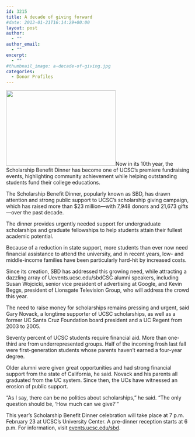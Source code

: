 ```yaml
---
id: 3215
title: A decade of giving forward
#date: 2013-01-21T16:14:29+00:00
layout: post
author:
  - ""
author_email:
  - ""
excerpt:
  - ""
#thumbnail_image: a-decade-of-giving.jpg
categories:
  - Donor Profiles
---
```

<img class="alignright size-medium wp-image-3216" src="http://live-ucsc-giving.pantheonsite.io/wp-content/uploads/2017/09/a-decade-of-giving-300x206.jpg" alt="" width="300" height="206" srcset="https://ucsc-giving.lndo.site/wp-content/uploads/2017/09/a-decade-of-giving-300x206.jpg 300w, https://ucsc-giving.lndo.site/wp-content/uploads/2017/09/a-decade-of-giving.jpg 720w" sizes="(max-width: 300px) 100vw, 300px" />Now in its 10th year, the Scholarship Benefit Dinner has become one of UCSC&#8217;s premiere fundraising events, highlighting community achievement while helping outstanding students fund their college educations.

The Scholarship Benefit Dinner, popularly known as SBD, has drawn attention and strong public support to UCSC&#8217;s scholarship giving campaign, which has raised more than $23 million—with 7,948 donors and 21,673 gifts—over the past decade.

The dinner provides urgently needed support for undergraduate scholarships and graduate fellowships to help students attain their fullest academic potential.

Because of a reduction in state support, more students than ever now need financial assistance to attend the university, and in recent years, low- and middle-income families have been particularly hard-hit by increased costs.

Since its creation, SBD has addressed this growing need, while attracting a dazzling array of Uevents.ucsc.edu/sbdCSC alumni speakers, including Susan Wojcicki, senior vice president of advertising at Google, and Kevin Beggs, president of Lionsgate Television Group, who will address the crowd this year.

The need to raise money for scholarships remains pressing and urgent, said Gary Novack, a longtime supporter of UCSC scholarships, as well as a former UC Santa Cruz Foundation board president and a UC Regent from 2003 to 2005.

Seventy percent of UCSC students require financial aid. More than one-third are from underrepresented groups. Half of the incoming frosh last fall were first-generation students whose parents haven&#8217;t earned a four-year degree.

Older alumni were given great opportunities and had strong financial support from the state of California, he said. Novack and his parents all graduated from the UC system. Since then, the UCs have witnessed an erosion of public support.

&#8220;As I say, there can be no politics about scholarships,&#8221; he said. &#8220;The only question should be, &#8216;How much can we give?'&#8221;

This year&#8217;s Scholarship Benefit Dinner celebration will take place at 7 p.m. February 23 at UCSC&#8217;s University Center. A pre-dinner reception starts at 6 p.m. For information, visit [events.ucsc.edu/sbd](http://events.ucsc.edu/sbd).